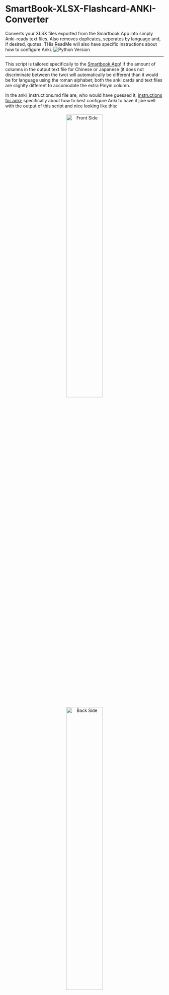 # SmartBook-XLSX-Flashcard-ANKI-Converter
Converts your XLSX files exported from the Smartbook App into simply Anki-ready text files. Also removes duplicates, seperates by language and, if desired, quotes.
THis ReadMe will also have specific instructions about how to configure Anki.
![Python Version](https://img.shields.io/badge/python-3.7+-blue.svg)

***
This script is tailored specifically to the [Smartbook App]("https://smart-book.net/")! 
If the amount of columns in the output text file for Chinese or Japanese (it does not discriminate between the two) will automatically be different than it would be for language using the roman alphabet; both the anki cards and text files are slighlty different to accomodate the extra Pinyin column.

In the anki_instructions.md file are, who would have guessed it, [instructions for anki](anki_instructions.md); specifically about how to best configure Anki to have it jibe well with the output of this script and nice looking like this:
<div style="text-align: center;">
    <img src="https://i.imgur.com/N7pJRRN.png" alt="Front Side" style="display: inline-block; width: 48%; max-width: 300px; height: auto; margin: 5px;">
    <img src="https://i.imgur.com/rVdBqxO.png" alt="Back Side" style="display: inline-block; width: 48%; max-width: 300px; height: auto; margin: 5px;">
</div>

* **🗂️ Can sort by language automatically, in ~~most~~ some cases**: (Fallback method) Automatically attempts to detect whether a book is English (`en`), French (`fr`), and Chinese/Japanese (`zh`) by consulting several simple heuristics. Scores a books name, an info in the XLSX file, for how often they have letter combinations in them of which language; For example if a books title has a "The", it's plus 1 added to the text for English flashcards, and if it has something like " l'", it's assumed to be French.
* **⚙️ External Configuration**: Upon first launch, creates `config.json` file which allows one to manually assign languages to specific book names (or just keywords occuring in their name), overriding the automatic detection when needed.
*But all that language detection stuff is only relevant when the xlsx file contains flashcards in several languages and you want it sorted because that would be nice.*
* **🔪 Cutoff point**: You may choose some flashcard's word to have the script ignore all flashcards older (less recent and located later in the xlsx file).
* **🗑️ Rather Intelligent Deduplication**: (Optional) Applies a very specific kind of deduplication, where when there are several flashcards for the same word, it either the ones that doesn't have an example sentence, or, when both have the same one, it deletes the one with fewer characters in the translation/meaning-column. 
* **🤯 Quote & Idiom Separation**: If you manually set the "the part of speech" (it's usually something like "verb" or "word" by default), inside the Smartbook App, to something not otherwise used, you can thus demarcate, for you and the script, flashcards that are actually just containing excerpts/quotes of sentence you found marvellously written and wanted to save to remind yourself of it at some later date – that's might be a bit very much specific but I made it for myself in the first place, so deal with it😁.
* **🖥️ Interactive & User-Friendly**: Runs in the command line with clear prompts for the input file and other options.
* **⏱️ Timestamped Output**: Creates a new, timestamped output folder for each run, so you never overwrite previous exports. Neither does it override the xlsx file – it just reads it.

***

### 1. Prerequisites

Make sure you have **Python 3.7** or newer installed.

You will also need two Python libraries: `pandas` and `openpyxl`. You can install them using pip:

```bash
pip install pandas openpyxl
```

### 2. Setup

1.  **Download the Script**: Place the `flashcard_converter.py` script in a folder on your computer.
2.  **Add Your Flashcards**: Export your vocabulary from the SmartBook app as an `.xlsx` file and place it in the **same folder** as the script. By default, the script looks for a file named `smart-book-dictionary.xlsx`.

### 3. How to Use

1.  **Open a Terminal**: Navigate to the folder containing the script and your `.xlsx` file.
2.  **Run the Script**: Execute the script by typing:
    ```bash
    python flashcard_converter.py
    ```
3.  **Enter Filename (Optional)**: The script will prompt you for the name of your `.xlsx` file.
    * You can type the name of your file (e.g., `my_export.xlsx`) and press Enter.
    * Or, just press **Enter** to use the default filename (`smart-book-dictionary.xlsx`).
4.  **Handle Quotes (If any)**: If the script finds cards marked as `parenthesis`, it will ask if you want to separate them. Type `y` (yes) or `n` (no) and press Enter.
5.  **Done!**: The script will process your file and create a new folder named `flashcard_output_[timestamp]` containing your clean `.txt` files.

<div style="width: 100%; text-align: center;">
    <img src="https://i.imgur.com/a3xxFAW.png" alt="Output example" style="max-width: 100%; height: auto; display: block; margin: 0 auto;">
</div>

## 🛠️ Configuration (Optional)

For most cases, the automatic language detection works well. However, if a book title is ambiguous, you can force a language using the `config.json` file.

If `config.json` does not exist, the script will create one for you the first time it runs. It will look like this:

```json
{
    "_comment_1_purpose": "This file lets you manually assign a language to flashcards from specific books. This is only needed if your spreadsheet contains flashcards from multiple languages and the script cannot automatically detect them.",
    "_comment_2_how_it_works": "Add book titles (or unique keywords from them) from the 'chapter' column of your XLSX file into the 'language_map' section below. The script will check if these keywords are present and assign the corresponding language code (e.g., 'en', 'fr', 'zh').",
    "_comment_3_example_template": {
        "三体": "zh",
        "On the Heights of Despair": "en",
        "La chute dans le temps": "fr"
    },
    "language_map": {
        "Your Book Title Here": "en",
        "Un Autre Titre": "fr"
    }
}
```
To add a rule, simply add an entry to the `language_map` with a unique keyword from the book's title and the desired language code (`en`, `fr`, or `zh`).


## Acknowledgements

The **SmartBook XLSX Flashcard Anki Converter** script itself is released under the [MIT License](https://opensource.org/licenses/MIT).

This project depends on third-party libraries:
* **pandas**: [BSD 3-Clause "New" or "Revised" License](https://opensource.org/licenses/BSD-3-Clause) [pandas Project Website](https://pandas.pydata.org/)
* **openpyxl**: [MIT License](https://opensource.org/licenses/MIT) [openpyxl Documentation](https://openpyxl.readthedocs.io/en/stable/)
